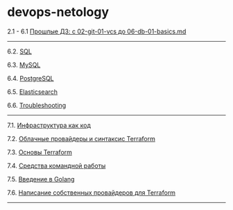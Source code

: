 devops-netology
===============

2.1 - 6.1 [Прошлые ДЗ: с 02-git-01-vcs до 06-db-01-basics.md](./02-git-01-vcs_to_06-db-01-basics.md)

---

6.2. [SQL](./06-db-02-sql.md)

6.3. [MySQL](./06-db-03-mysql.md)

6.4. [PostgreSQL](./06-db-04-postgresql.md)

6.5. [Elasticsearch](./06-db-05-elasticsearch.md)

6.6. [Troubleshooting](./06-db-06-troobleshooting.md)

---

7.1. [Инфраструктура как код](./07-terraform-01-intro.md)

7.2. [Облачные провайдеры и синтаксис Terraform](./07-terraform-02-syntax.md)

7.3. [Основы Terraform](./07-terraform-03-basic.md)

7.4. [Средства командной работы](./07-terraform-04-teamwork.md)

7.5. [Введение в Golang](./07-terraform-05-golang.md)

7.6. [Написание собственных провайдеров для Terraform](./07-terraform-06-providers)

---